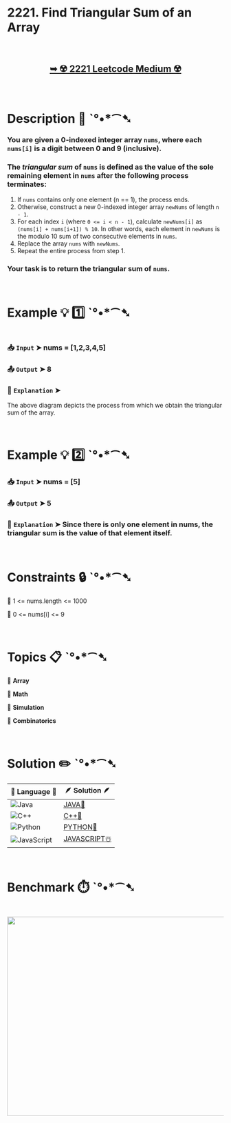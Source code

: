 # 2221. Find Triangular Sum of an Array

</br>

<h2 align="center"> 

<a href="https://leetcode.com/problems/find-triangular-sum-of-an-array/?envType=daily-question&envId=2025-09-30"><strong>➥ ☢️ 2221 Leetcode Medium ☢️ </strong></a>
</h2>

</br>

# Description 📜 ˋ°•*⁀➷

### You are given a 0-indexed integer array `nums`, where each `nums[i]` is a digit between 0 and 9 (inclusive).

### The *triangular sum* of `nums` is defined as the value of the sole remaining element in `nums` after the following process terminates:

1. If `nums` contains only one element (n == 1), the process ends.
2. Otherwise, construct a new 0-indexed integer array `newNums` of length `n - 1`.
3. For each index `i` (where `0 <= i < n - 1`), calculate `newNums[i]` as `(nums[i] + nums[i+1]) % 10`. In other words, each element in `newNums` is the modulo 10 sum of two consecutive elements in `nums`.
4. Replace the array `nums` with `newNums`.
5. Repeat the entire process from step 1.

### Your task is to return the triangular sum of `nums`.

</br>

# Example 💡 1️⃣ ˋ°•*⁀➷

<img src="" width="" height=""/>

  ### 📥 `Input`  ➤ nums = [1,2,3,4,5]

  ### 📤 `Output`  ➤ 8

  ### 🔦 `Explanation`  ➤
The above diagram depicts the process from which we obtain the triangular sum of the array.

</br>

# Example 💡 2️⃣ ˋ°•*⁀➷

  ### 📥 `Input` ➤ nums = [5]

  ### 📤 `Output`  ➤ 5

  ### 🔦 `Explanation` ➤ Since there is only one element in nums, the triangular sum is the value of that element itself.

</br>

# Constraints 🔒 ˋ°•*⁀➷

🔹 1 <= nums.length <= 1000 </br>

🔹 0 <= nums[i] <= 9 </br>

</br>

# Topics 📋 ˋ°•*⁀➷

🔸 **Array**  </br>

🔸 **Math**  </br>

🔸 **Simulation**  </br>

🔸 **Combinatorics**  </br>

</br>

# Solution ✏️ ˋ°•*⁀➷

| 📒 Language 📒  | 🪶 Solution 🪶 |
| ------------- | ------------- |
|  ![Java](https://img.shields.io/badge/java-%23ED8B00.svg?style=for-the-badge&logo=openjdk&logoColor=white)  | [JAVA🍁](https://github.com/Prakhar-002/LEETCODE/blob/main/%F0%9F%8D%84%20Daily%20Challenge%202025%20%F0%9F%8D%B3/%F0%9F%94%AC%20Examine%20Thoroughly%20%F0%9F%A7%AC/09%20Sep%20%F0%9F%8E%83/29%20-%2009%20-%202025%20---%201039.%20Minimum%20Score%20Triangulation%20of%20Polygon%20%E2%98%83%EF%B8%8F%20%F0%9F%8D%81%20%F0%9F%8D%B0%20%F0%9F%8E%B2/%F0%9F%8D%81JAVA%20-%201039.%20Minimum%20Score%20Triangulation%20of%20Polygon.java) |
|  ![C++](https://img.shields.io/badge/c++-%2300599C.svg?style=for-the-badge&logo=c%2B%2B&logoColor=white)  | [C++🎲](https://github.com/Prakhar-002/LEETCODE/blob/main/%F0%9F%8D%84%20Daily%20Challenge%202025%20%F0%9F%8D%B3/%F0%9F%94%AC%20Examine%20Thoroughly%20%F0%9F%A7%AC/09%20Sep%20%F0%9F%8E%83/29%20-%2009%20-%202025%20---%201039.%20Minimum%20Score%20Triangulation%20of%20Polygon%20%E2%98%83%EF%B8%8F%20%F0%9F%8D%81%20%F0%9F%8D%B0%20%F0%9F%8E%B2/%F0%9F%8E%B2CPP%20-%201039.%20Minimum%20Score%20Triangulation%20of%20Polygon.cpp)  |
|  ![Python](https://img.shields.io/badge/python-3670A0?style=for-the-badge&logo=python&logoColor=ffdd54)    | [PYTHON🍰](https://github.com/Prakhar-002/LEETCODE/blob/main/%F0%9F%8D%84%20Daily%20Challenge%202025%20%F0%9F%8D%B3/%F0%9F%94%AC%20Examine%20Thoroughly%20%F0%9F%A7%AC/09%20Sep%20%F0%9F%8E%83/29%20-%2009%20-%202025%20---%201039.%20Minimum%20Score%20Triangulation%20of%20Polygon%20%E2%98%83%EF%B8%8F%20%F0%9F%8D%81%20%F0%9F%8D%B0%20%F0%9F%8E%B2/%F0%9F%8D%B0PYTHON%20-%201039.%20Minimum%20Score%20Triangulation%20of%20Polygon.py) |
| ![JavaScript](https://img.shields.io/badge/javascript-%23323330.svg?style=for-the-badge&logo=javascript&logoColor=%23F7DF1E)   | [JAVASCRIPT☃️](https://github.com/Prakhar-002/LEETCODE/blob/main/%F0%9F%8D%84%20Daily%20Challenge%202025%20%F0%9F%8D%B3/%F0%9F%94%AC%20Examine%20Thoroughly%20%F0%9F%A7%AC/09%20Sep%20%F0%9F%8E%83/29%20-%2009%20-%202025%20---%201039.%20Minimum%20Score%20Triangulation%20of%20Polygon%20%E2%98%83%EF%B8%8F%20%F0%9F%8D%81%20%F0%9F%8D%B0%20%F0%9F%8E%B2/%E2%98%83%EF%B8%8FJAVASCRIPT%20-%201039.%20Minimum%20Score%20Triangulation%20of%20Polygon.js) |

</br>

# Benchmark ⏱️ ˋ°•*⁀➷

<h1  align="center" >

<img src ="https://github.com/user-attachments/assets/1ffc51dc-291a-4e2e-bd2e-0d8bdf91ba21" width = "700px" height="462px" />

</h1>
